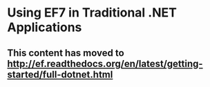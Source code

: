 # Using EF7 in Traditional .NET Applications

## This content has moved to http://ef.readthedocs.org/en/latest/getting-started/full-dotnet.html